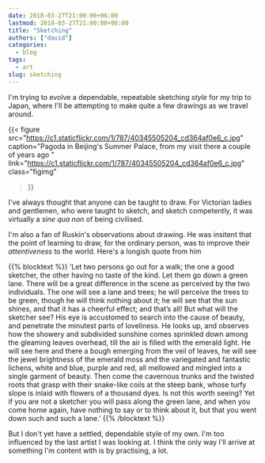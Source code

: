```yaml
---
date: 2018-03-27T21:00:00+06:00
lastmod: 2018-03-27T21:00:00+06:00
title: "Sketching"
authors: ["david"]
categories:
  - blog
tags:
  - art
slug: sketching
---
```


I'm trying to evolve a dependable, repeatable sketching *style* for my trip to Japan, where I'll be attempting to make quite a few drawings as we travel around. 

{{< figure src="https://c1.staticflickr.com/1/787/40345505204_cd364af0e6_c.jpg" 
caption="Pagoda in Beijing's Summer Palace, from my visit there a couple of years ago " 
link="https://c1.staticflickr.com/1/787/40345505204_cd364af0e6_c.jpg"  
class="figimg"
>}}

I've always thought that anyone can be taught to draw. For Victorian ladies and gentlemen, who were taught to sketch, and sketch competently, it was virtually a *sine qua non* of being civilised.

I'm also a fan of Ruskin's observations about drawing. He was insitent that the point of learning to draw, for the ordinary person, was to improve their *attentiveness* to the world. Here's a longish quote from him

{{% blocktext %}}
‘Let two persons go out for a walk; the one a good sketcher, the other having no taste of the kind. Let them go down a green lane. There will be a great difference in the scene as perceived by the two individuals. The one will see a lane and trees; he will perceive the trees to be green, though he will think nothing about it; he will see that the sun shines, and that it has a cheerful effect; and that’s all! But what will the sketcher see? His eye is accustomed to search into the cause of beauty, and penetrate the minutest parts of loveliness. He looks up, and observes how the showery and subdivided sunshine comes sprinkled down among the gleaming leaves overhead, till the air is filled with the emerald light. He will see here and there a bough emerging from the veil of leaves, he will see the jewel brightness of the emerald moss and the variegated and fantastic lichens, white and blue, purple and red, all mellowed and mingled into a single garment of beauty. Then come the cavernous trunks and the twisted roots that grasp with their snake-like coils at the steep bank, whose turfy slope is inlaid with flowers of a thousand dyes. Is not this worth seeing? Yet if you are not a sketcher you will pass along the green lane, and when you come home again, have nothing to say or to think about it, but that you went down such and such a lane.’
{{% /blocktext %}}

But I don't yet have a settled, dependable style of my own. I'm too influenced by the last artist I was looking at. I think the only way I'll arrive at something I'm content with is by practising, a lot.

